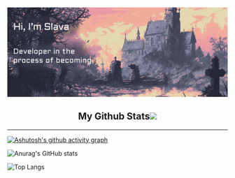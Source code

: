 <html lang="en">  
<head>  
    <meta charset="UTF-8">  
    <meta name="viewport" content="width=device-width, initial-scale=1.0">
    <link rel="stylesheet" href="./assets/styles.css">  
</head>  
<body>

![](./assets/004.png)

<h2 align="center">
	My Github Stats<img src="https://media.giphy.com/media/VgCDAzcKvsR6OM0uWg/giphy.gif" width="50">
</h2>


---

<div class="stats">

[![Ashutosh's github activity graph](https://github-readme-activity-graph.vercel.app/graph?username=SlavaKuntsov&theme=dracula&days=60)](https://github.com/ashutosh00710/github-readme-activity-graph)

<div class="row">

![Anurag's GitHub stats](https://github-readme-stats.vercel.app/api?username=SlavaKuntsov&show_icons=true&theme=dracula)

![Top Langs](https://github-readme-stats.vercel.app/api/top-langs/?username=SlavaKuntsov&theme=dracula&layout=compact)

</div>

</div>  
  
</body>  
</html>
